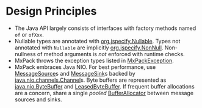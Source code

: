 # Design Principles

* The Java API largely consists of interfaces with factory methods named `of` or `ofXxx`.
* Nullable types are annotated with [org.jspecify.Nullable][1].
  Types not annotated with `Nullable` are implicitly [org.jspecify.NonNull][2].
  Non-nullness of method arguments is *not* enforced with runtime checks.
* MxPack throws the exception types listed in [MxPackException][3].
* MxPack embraces Java NIO. 
  For best performance, use [MessageSource][4]s and [MessageSink][5]s
  backed by [java.nio.channels.Channel][6]s.
  Byte buffers are represented as [java.nio.ByteBuffer][7] and [LeasedByteBuffer][8].
  If frequent buffer allocations are a concern,
  share a single *pooled* [BufferAllocator][9] between message sources and sinks.

[1]: https://jspecify.dev/docs/api/org/jspecify/annotations/Nullable.html
[2]: https://jspecify.dev/docs/api/org/jspecify/annotations/NonNull.html
[3]: https://odenix.org/mxpack/javadoc/org/odenix/mxpack/MxPackException.html
[4]: https://odenix.org/mxpack/javadoc/org/odenix/mxpack/MessageSource.html
[5]: https://odenix.org/mxpack/javadoc/org/odenix/mxpack/MessageSink.html
[6]: https://docs.oracle.com/en/java/javase/17/docs/api/java.base/java/nio/channels/Channel.html
[7]: https://docs.oracle.com/en/java/javase/17/docs/api/java.base/java/nio/ByteBuffer.html
[8]: https://docs.oracle.com/en/java/javase/17/docs/api/java.base/java/nio/LeasedByteBuffer.html
[9]: https://odenix.org/mxpack/javdoc/org/odenix/mxpack/BufferAllocator.html